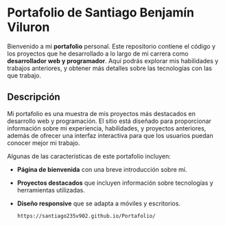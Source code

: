 # Portafolio de Santiago Benjamín Viluron

Bienvenido a mi **portafolio** personal. Este repositorio contiene el código y los proyectos que he desarrollado a lo largo de mi carrera como **desarrollador web y programador**. Aquí podrás explorar mis habilidades y trabajos anteriores, y obtener más detalles sobre las tecnologías con las que trabajo.

## Descripción

Mi portafolio es una muestra de mis proyectos más destacados en desarrollo web y programación. El sitio está diseñado para proporcionar información sobre mi experiencia, habilidades, y proyectos anteriores, además de ofrecer una interfaz interactiva para que los usuarios puedan conocer mejor mi trabajo.

Algunas de las características de este portafolio incluyen:

- **Página de bienvenida** con una breve introducción sobre mí.
- **Proyectos destacados** que incluyen información sobre tecnologías y herramientas utilizadas.
- **Diseño responsive** que se adapta a móviles y escritorios.

  ```bash
  https://santiago235v902.github.io/Portafolio/
